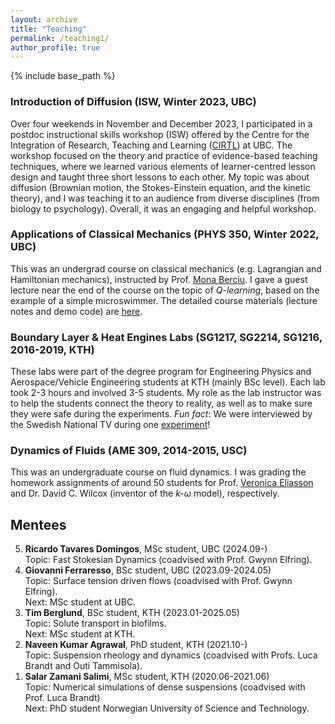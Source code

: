 ```yaml
---
layout: archive
title: "Teaching"
permalink: /teaching1/
author_profile: true
---
```


{% include base_path %}

### Introduction of Diffusion (ISW, Winter 2023, UBC)

Over four weekends in November and December 2023, I participated in a postdoc instructional skills workshop (ISW)
offered by the Centre for the Integration of Research, Teaching and Learning ([CIRTL](https://cirtl.ubc.ca/)) at UBC.
The workshop focused on the theory and practice of evidence-based teaching techniques,
where we learned various elements of learner-centred lesson design and taught three short lessons to each other.
My topic was about diffusion (Brownian motion, the Stokes-Einstein equation, and the kinetic theory),
and I was teaching it to an audience from diverse disciplines (from biology to psychology).
Overall, it was an engaging and helpful workshop.

### Applications of Classical Mechanics (PHYS 350, Winter 2022, UBC)

This was an undergrad course on classical mechanics (e.g. Lagrangian and Hamiltonian mechanics),
instructed by Prof. [Mona Berciu](https://phas.ubc.ca/~berciu/).
I gave a guest lecture near the end of the course on the topic of
*Q-learning*, based on the example of a simple microswimmer.
The detailed course materials (lecture notes and demo code) are
[here](https://github.com/GeZhouyang/two-link-swimmer).

### Boundary Layer & Heat Engines Labs (SG1217, SG2214, SG1216, 2016-2019, KTH)

These labs were part of the degree program for Engineering Physics and
Aerospace/Vehicle Engineering students at KTH (mainly BSc level).
Each lab took 2-3 hours and involved 3-5 students.
My role as the lab instructor was to help the students connect the theory to reality,
as well as to make sure they were safe during the experiments.
*Fun fact*: We were interviewed by the Swedish National TV during one
[experiment](/images/svt_kth_lab.png)!

### Dynamics of Fluids (AME 309, 2014-2015, USC)

This was an undergraduate course on fluid dynamics.
I was grading the homework assignments of around 50 students
for Prof. [Veronica Eliasson](http://eliasson.mines.edu/)
and Dr. David C. Wilcox (inventor of the _k-ω_ model), respectively.

## Mentees

<ol reversed>

<li>
<b>Ricardo Tavares Domingos</b>, MSc student, UBC (2024.09-)<br>
Topic: Fast Stokesian Dynamics (coadvised with Prof. Gwynn Elfring).
</li>

<li>
<b>Giovanni Ferraresso</b>, BSc student, UBC (2023.09-2024.05)<br>
Topic: Surface tension driven flows (coadvised with Prof. Gwynn Elfring).<br>
Next: MSc student at UBC.
</li>

<li>
<b>Tim Berglund</b>, BSc student, KTH (2023.01-2025.05)<br>
Topic: Solute transport in biofilms.<br>
Next: MSc student at KTH.
</li>

<li>
<b>Naveen Kumar Agrawal</b>, PhD student, KTH (2021.10-)<br>
Topic: Suspension rheology and dynamics (coadvised with Profs. Luca Brandt and Outi Tammisola).
</li>

<li>
<b>Salar Zamani Salimi</b>, MSc student, KTH (2020.06-2021.06)<br>
Topic: Numerical simulations of dense suspensions (coadvised with Prof. Luca Brandt)<br>
Next: PhD student Norwegian University of Science and Technology.
</li>

</ol>
